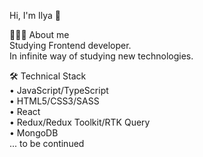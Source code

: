 Hi, I'm Ilya 👋

👨🏻‍💻 About me </br>
Studying Frontend developer. </br>
In infinite way of studying new technologies. </br>

🛠 Technical Stack </br>
• JavaScript/TypeScript </br>
• HTML5/CSS3/SASS </br>
• React </br>
• Redux/Redux Toolkit/RTK Query </br>
• MongoDB </br>
... to be continued

<!--
**Orme-g/Orme-g** is a ✨ _special_ ✨ repository because its `README.md` (this file) appears on your GitHub profile.

Here are some ideas to get you started:

- 🔭 I’m currently working on ...
- 🌱 I’m currently learning ...
- 👯 I’m looking to collaborate on ...
- 🤔 I’m looking for help with ...
- 💬 Ask me about ...
- 📫 How to reach me: ...
- 😄 Pronouns: ...
- ⚡ Fun fact: ...
-->

